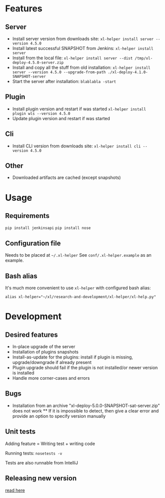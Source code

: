 # Features

## Server

* Install server version from downloads site: `xl-helper install server --version 4.5.0`
* Install latest successful SNAPSHOT from Jenkins: `xl-helper install server`
* Install from the local file: `xl-helper install server --dist /tmp/xl-deploy-4.5.0-server.zip`
* Install and copy all the stuff from old installation: `xl-helper install server --version 4.5.0 --upgrade-from-path ./xl-deploy-4.1.0-SNAPSHOT-server`
* Start the server after installation: `blablabla -start`


## Plugin

* Install plugin version and restart if was started `xl-helper install plugin wls --version 4.5.0`
* Update plugin version and restart if was started

## Cli

* Install CLI version from downloads site: `xl-helper install cli --version 4.5.0`

## Other
* Downloaded artifacts are cached (except snapshots)

# Usage

## Requirements
`pip install jenkinsapi`
`pip install nose`

## Configuration file
Needs to be placed at `~/.xl-helper`
See `conf/.xl-helper.example` as an example.

## Bash alias

It's much more convenient to use `xl-helper` with configured bash alias:

`alias xl-helper="~/xl/research-and-development/xl-helper/xl-help.py"`

# Development

## Desired features

* In-place upgrade of the server
* Installation of plugins snapshots
* Install-as-update for the plugins: install if plugin is missing, upgrade/downgrade if already present
* Plugin upgrade should fail if the plugin is not installed/or newer version is installed
* Handle more corner-cases and errors

## Bugs

* Installation from an archive "xl-deploy-5.0.0-SNAPSHOT-sat-server.zip" does not work
  ** If it is impossible to detect, then give a clear error and provide an option to specify version manually


## Unit tests

Adding feature = Writing test + writing code

Running tests: `nosetests -v`

Tests are also runnable from IntelliJ

## Releasing new version

[read here](release.md)
